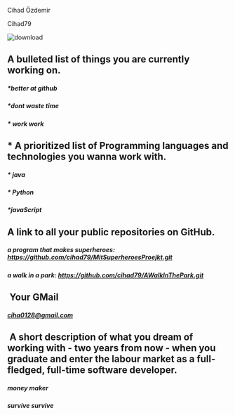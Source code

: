 Cihad Özdemir 

Cihad79


![download](https://user-images.githubusercontent.com/113179470/215455146-e132a380-9eac-4ef0-bd43-bf45cd89805f.jpg)

## A bulleted list of things you are currently working on.

##### *better at github 
##### *dont waste time
##### * work work 

## * A prioritized list of Programming languages and technologies you wanna work with. 

##### * java
##### * Python 
##### *javaScript


## A link to all your public repositories on GitHub. 

#####  a program that makes superheroes: https://github.com/cihad79/MitSuperheroesProejkt.git 
##### a walk in a park: https://github.com/cihad79/AWalkInThePark.git

##  Your GMail 

##### ciha0128@gmail.com 

##  A short description of what you dream of working with - two years from now - when you graduate and enter the labour market as a full-fledged, full-time software developer.  


##### money maker
##### survive survive 
